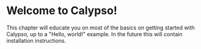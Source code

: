 # Welcome to Calypso!

This chapter will educate you on most of the basics on getting started with Calypso, up to a "Hello, world!" example. In the future this will contain installation instructions.